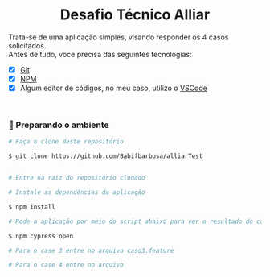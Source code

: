 <h1 align="center">
    Desafio Técnico Alliar
</h1 align="center">Trata-se de uma aplicação simples, visando responder os 4 casos solicitados.</h3>
</br>
Antes de tudo, você precisa das seguintes tecnologias:

- [x] [Git](https://git-scm.com)
- [x] [NPM](https://www.npmjs.com/)
- [x] Algum editor de códigos, no meu caso, utilizo o [VSCode](https://code.visualstudio.com/)

<br/>

### 🎲 Preparando o ambiente

```bash
# Faça o clone deste repositório

$ git clone https://github.com/Babifbarbosa/alliarTest


# Entre na raiz do repositório clonado

# Instale as dependências da aplicação

$ npm install

# Rode a aplicação por meio do script abaixo para ver o resultado do case 1 e 2

$ npm cypress open

# Para o case 3 entre no arquivo caso3.feature

# Para o case 4 entre no arquivo
```
